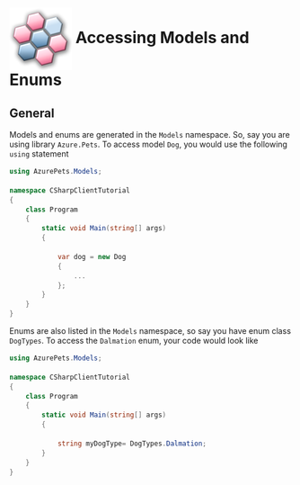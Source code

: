 # <img align="center" src="../images/logo.png">  Accessing Models and Enums

## General

Models and enums are generated in the `Models` namespace. So, say you are using library `Azure.Pets`. To access model `Dog`, you would use the following `using`
statement

```csharp
using AzurePets.Models;

namespace CSharpClientTutorial
{
    class Program
    {
        static void Main(string[] args)
        {

            var dog = new Dog
            {
                ...
            };
        }
    }
}
```

Enums are also listed in the `Models` namespace, so say you have enum class `DogTypes`. To access the `Dalmation` enum, your code would look like

```csharp
using AzurePets.Models;

namespace CSharpClientTutorial
{
    class Program
    {
        static void Main(string[] args)
        {

            string myDogType= DogTypes.Dalmation;
        }
    }
}
```
